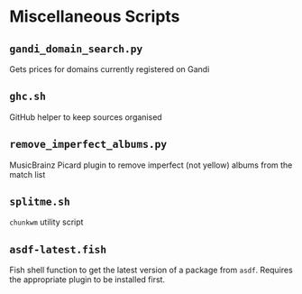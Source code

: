# Miscellaneous Scripts

## `gandi_domain_search.py`

Gets prices for domains currently registered on Gandi

## `ghc.sh`

GitHub helper to keep sources organised

## `remove_imperfect_albums.py`

MusicBrainz Picard plugin to remove imperfect (not yellow) albums from the match list

## `splitme.sh`

`chunkwm` utility script

## `asdf-latest.fish`

Fish shell function to get the latest version of a package from `asdf`. Requires the appropriate plugin to be installed first.
